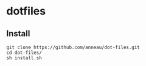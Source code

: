 # dotfiles

## Install

```shell
git clone https://github.com/anneau/dot-files.git
cd dot-files/
sh install.sh
```
